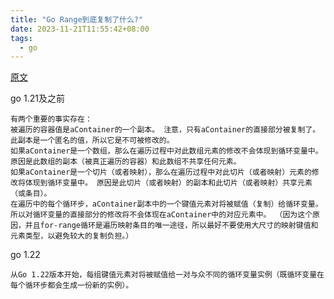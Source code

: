 ```yaml
---
title: "Go Range到底复制了什么?"
date: 2023-11-21T11:55:42+08:00
tags:
  - go
---
```


[原文](https://gfw.go101.org/article/container.html#iteration:~:text=%E7%9A%84nil%E3%80%82-,%E9%81%8D%E5%8E%86%E5%AE%B9%E5%99%A8%E5%85%83%E7%B4%A0,-%E5%9C%A8Go%E4%B8%AD)

go 1.21及之前

```text
有两个重要的事实存在：
被遍历的容器值是aContainer的一个副本。 注意，只有aContainer的直接部分被复制了。 此副本是一个匿名的值，所以它是不可被修改的。
如果aContainer是一个数组，那么在遍历过程中对此数组元素的修改不会体现到循环变量中。 原因是此数组的副本（被真正遍历的容器）和此数组不共享任何元素。
如果aContainer是一个切片（或者映射），那么在遍历过程中对此切片（或者映射）元素的修改将体现到循环变量中。 原因是此切片（或者映射）的副本和此切片（或者映射）共享元素（或条目）。
在遍历中的每个循环步，aContainer副本中的一个键值元素对将被赋值（复制）给循环变量。 所以对循环变量的直接部分的修改将不会体现在aContainer中的对应元素中。 （因为这个原因，并且for-range循环是遍历映射条目的唯一途径，所以最好不要使用大尺寸的映射键值和元素类型，以避免较大的复制负担。）
```

go 1.22

```text
从Go 1.22版本开始，每组键值元素对将被赋值给一对与众不同的循环变量实例（既循环变量在每个循环步都会生成一份新的实例）。
```